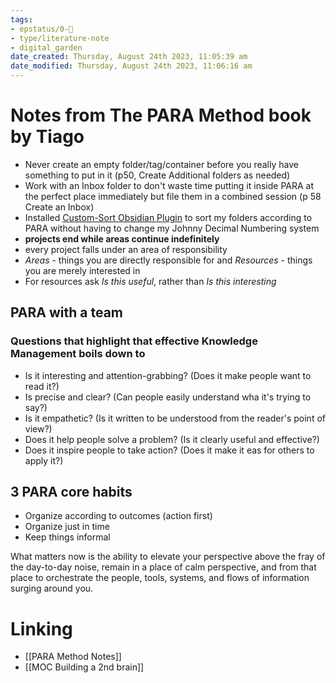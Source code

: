 ```yaml
---
tags: 
- epstatus/0-🌰
- type/literature-note
- digital_garden
date_created: Thursday, August 24th 2023, 11:05:39 am
date_modified: Thursday, August 24th 2023, 11:06:16 am
---
```

# Notes from The PARA Method book by Tiago
+ Never create an empty folder/tag/container before you really have something to put in it (p50, Create Additional folders as needed)
+ Work with an Inbox folder to don't waste time putting it inside PARA at the perfect place immediately but file them in a combined session (p 58 Create an Inbox)
+ Installed [Custom-Sort Obsidian Plugin](https://github.com/SebastianMC/obsidian-custom-sort) to sort my folders according to PARA without having to change my Johnny Decimal Numbering system
+ **projects end while areas continue indefinitely**
+ every project falls under an area of responsibility
+ *Areas* - things you are directly responsible for and *Resources* - things you are merely interested in
+ For resources ask *Is this useful*, rather than *Is this interesting*

## PARA with a team
### Questions that highlight that effective Knowledge Management boils down to
- Is it interesting and attention-grabbing? (Does it make people want to read it?)
- Is precise and clear? (Can people easily understand wha it's trying to say?)
- Is it empathetic? (Is it written to be understood from the reader's point of view?)
- Does it help people solve a problem? (Is it clearly useful and effective?)
- Does it inspire people to take action? (Does it make it eas for others to apply it?)

## 3 PARA core habits
+ Organize according to outcomes (action first)
+ Organize just in time 
+ Keep things informal

What matters now is the ability to elevate your perspective above the fray of the day-to-day noise, remain in a place of calm perspective, and from that place to orchestrate the people, tools, systems, and flows of information surging around you.

# Linking
+ [[PARA Method Notes]]
+ [[MOC Building a 2nd brain]]

